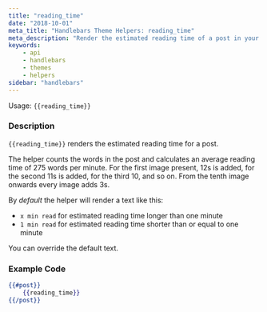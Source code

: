 ```yaml
---
title: "reading_time"
date: "2018-10-01"
meta_title: "Handlebars Theme Helpers: reading_time"
meta_description: "Render the estimated reading time of a post in your Ghost publication with this handlebars helper ⚡️ Read more about Ghost themes!"
keywords:
    - api
    - handlebars
    - themes
    - helpers
sidebar: "handlebars"
---
```


Usage: `{{reading_time}}`

### Description

`{{reading_time}}` renders the estimated reading time for a post.

The helper counts the words in the post and calculates an average reading time of 275 words per minute. For the first image present, 12s is added, for the second 11s is added, for the third 10, and so on. From the tenth image onwards every image adds 3s.

By *default* the helper will render a text like this:
- `x min read` for estimated reading time longer than one minute
- `1 min read` for estimated reading time shorter than or equal to one minute

You can override the default text.

### Example Code

```handlebars
{{#post}}
    {{reading_time}}
{{/post}}
```

